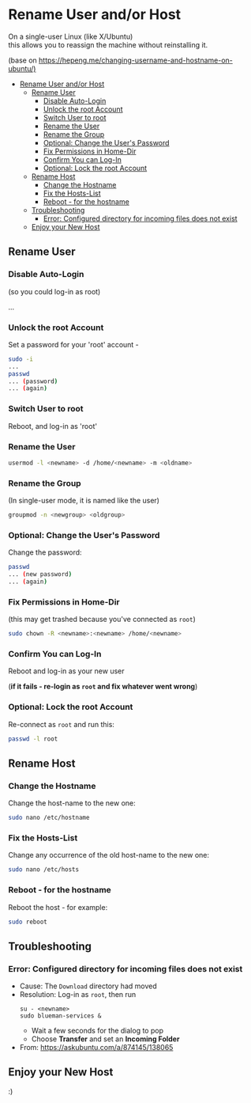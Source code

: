 # Rename User and/or Host #

On a single-user Linux (like X/Ubuntu)\
this allows you to reassign the machine without reinstalling it.

(base on <https://hepeng.me/changing-username-and-hostname-on-ubuntu/)>

- [Rename User and/or Host](#rename-user-andor-host)
  - [Rename User](#rename-user)
    - [Disable Auto-Login](#disable-auto-login)
    - [Unlock the root Account](#unlock-the-root-account)
    - [Switch User to root](#switch-user-to-root)
    - [Rename the User](#rename-the-user)
    - [Rename the Group](#rename-the-group)
    - [Optional: Change the User's Password](#optional-change-the-users-password)
    - [Fix Permissions in Home-Dir](#fix-permissions-in-home-dir)
    - [Confirm You can Log-In](#confirm-you-can-log-in)
    - [Optional: Lock the root Account](#optional-lock-the-root-account)
  - [Rename Host](#rename-host)
    - [Change the Hostname](#change-the-hostname)
    - [Fix the Hosts-List](#fix-the-hosts-list)
    - [Reboot - for the hostname](#reboot---for-the-hostname)
  - [Troubleshooting](#troubleshooting)
    - [Error: Configured directory for incoming files does not exist](#error-configured-directory-for-incoming-files-does-not-exist)
  - [Enjoy your New Host](#enjoy-your-new-host)

## Rename User ##

### Disable Auto-Login ###

(so you could log-in as root)

...

### Unlock the root Account ###

Set a password for your 'root' account -

```bash
sudo -i
...
passwd
... (password)
... (again)
```

### Switch User to root ###

Reboot, and log-in as 'root'

### Rename the User ###

```bash
usermod -l <newname> -d /home/<newname> -m <oldname>
```

### Rename the Group ###

(In single-user mode, it is named like the user)

```bash
groupmod -n <newgroup> <oldgroup>
```

### Optional: Change the User's Password ###

Change the password:

```bash
passwd
... (new password)
... (again)
```

### Fix Permissions in Home-Dir ###

(this may get trashed because you've connected as `root`)

```bash
sudo chown -R <newname>:<newname> /home/<newname>
```

### Confirm You can Log-In ###

Reboot and log-in as your new user

(**if it fails - re-login as `root` and fix whatever went wrong**)

### Optional: Lock the root Account ###

Re-connect as `root` and run this:

```bash
passwd -l root
```

## Rename Host ##

### Change the Hostname ###

Change the host-name to the new one:

```bash
sudo nano /etc/hostname
```

### Fix the Hosts-List ###

Change any occurrence of the old host-name to the new one:

```bash
sudo nano /etc/hosts
```

### Reboot - for the hostname ###

Reboot the host - for example:

```bash
sudo reboot
```

## Troubleshooting ##

### Error: Configured directory for incoming files does not exist ###

- Cause: The `Download` directory had moved
- Resolution:
  Log-in as `root`, then run
  ```
  su - <newname>
  sudo blueman-services &
  ```
  - Wait a few seconds for the dialog to pop
  - Choose **Transfer** and set an **Incoming Folder**
- From: https://askubuntu.com/a/874145/138065

## Enjoy your New Host ##

:)


